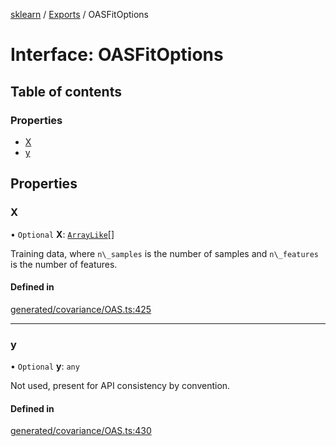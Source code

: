 [sklearn](../readme.md) / [Exports](../modules.md) / OASFitOptions

# Interface: OASFitOptions

## Table of contents

### Properties

- [X](OASFitOptions.md#x)
- [y](OASFitOptions.md#y)

## Properties

### X

• `Optional` **X**: [`ArrayLike`](../modules.md#arraylike)[]

Training data, where `n\_samples` is the number of samples and `n\_features` is the number of features.

#### Defined in

[generated/covariance/OAS.ts:425](https://github.com/transitive-bullshit/scikit-learn-ts/blob/367336a/packages/sklearn/src/generated/covariance/OAS.ts#L425)

___

### y

• `Optional` **y**: `any`

Not used, present for API consistency by convention.

#### Defined in

[generated/covariance/OAS.ts:430](https://github.com/transitive-bullshit/scikit-learn-ts/blob/367336a/packages/sklearn/src/generated/covariance/OAS.ts#L430)
